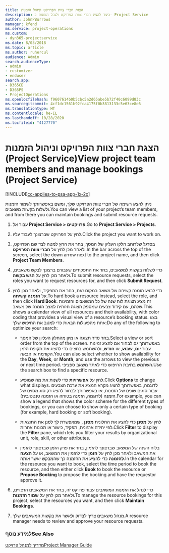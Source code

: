 ```yaml
---
title: הצגת חברי צוות הפרויקט וניהול הזמנות
description: כיצד להציג חברי צוות הפרויקט ולנהל הזמנות ב- Project Service
author: JohnPBurrows
manager: kfend
ms.service: project-operations
ms.custom:
- dyn365-projectservice
ms.date: 8/03/2018
ms.topic: article
ms.author: ruhercul
audience: Admin
search.audienceType:
- admin
- customizer
- enduser
search.app:
- D365CE
- D365PS
- ProjectOperations
ms.openlocfilehash: f9607614b0b5cbc5a2d65abe5b72f40c6099d83c
ms.sourcegitcommit: 4cf1dc1561b92fca4175f0b3813133c5e63ce8e6
ms.translationtype: HT
ms.contentlocale: he-IL
ms.lasthandoff: 10/28/2020
ms.locfileid: "4127770"
---
```

# <a name="view-project-team-members-and-manage-bookings-project-service"></a><span data-ttu-id="6b28e-103">הצגת חברי צוות הפרויקט וניהול הזמנות (Project Service)</span><span class="sxs-lookup"><span data-stu-id="6b28e-103">View project team members and manage bookings (Project Service)</span></span>

[!INCLUDE[cc-applies-to-psa-app-1x-2x](../includes/cc-applies-to-psa-app-1x-2x.md)]

<span data-ttu-id="6b28e-104">ניתן להציג רשימה של חברי צוות הפרויקט שלך, ומשם באפשרותך לשמור הזמנות ולשלוח בקשות משאבים.</span><span class="sxs-lookup"><span data-stu-id="6b28e-104">You can view a list of your project’s team members, and from there you can maintain bookings and submit resource requests.</span></span>  
  
1.  <span data-ttu-id="6b28e-105">עבור אל **Project Service > פרויקטים**.</span><span class="sxs-lookup"><span data-stu-id="6b28e-105">Go to **Project Service > Projects**.</span></span>  
  
2.  <span data-ttu-id="6b28e-106">לחץ על הפרויקט שברצונך לעבוד עליו.</span><span class="sxs-lookup"><span data-stu-id="6b28e-106">Click the project you want to work on.</span></span>  
  
3.  <span data-ttu-id="6b28e-107">בסרגל שלרוחב חלקו העליון של המסך, בחר את החץ למטה לצד שם הפרויקט, ולאחר מכן לחץ על **חברי צוות הפרויקט**.</span><span class="sxs-lookup"><span data-stu-id="6b28e-107">In the bar across the top of the screen, select the down arrow next to the project name, and then click **Project Team Members**.</span></span>  
  
4.  <span data-ttu-id="6b28e-108">כדי לשלוח בקשות למשאבים, בחר את התפקידים שעבורם ברצונך לבקש משאבים, ולאחר מכן לחץ על **הגש בקשה**.</span><span class="sxs-lookup"><span data-stu-id="6b28e-108">To submit resource requests, select the roles you want to request resources for, and then click **Submit Request**.</span></span>  
  
5.  <span data-ttu-id="6b28e-109">כדי לבצע הזמנה קשיחה של משאב במקום זאת, בחר את התפקיד, ולאחר מכן לחץ על **הזמנה קשיחה**.</span><span class="sxs-lookup"><span data-stu-id="6b28e-109">To hard book a resource instead, select the role, and then click **Hard Book**.</span></span> <span data-ttu-id="6b28e-110">זה מציג תצוגת לוח שנה של כל המשאבים והזמינות שלהם, עם קידוד צבעים שמספק תצוגה חזותית למצב הזמנה של משאב.</span><span class="sxs-lookup"><span data-stu-id="6b28e-110">This shows a calendar view of all resources and their availability, with color coding that provides a visual view of a resource’s booking status.</span></span> <span data-ttu-id="6b28e-111">בצע אחת מהפעולות הבאות כדי למטב את החיפוש שלך:</span><span class="sxs-lookup"><span data-stu-id="6b28e-111">Do any of the following to optimize your search:</span></span>  
  
    -   <span data-ttu-id="6b28e-112">בחר סדר תצוגה או מיון מהחלק העליון של המסך.</span><span class="sxs-lookup"><span data-stu-id="6b28e-112">Select a view or sort order from the top of the screen.</span></span> <span data-ttu-id="6b28e-113">באפשרותך גם לבחור אם להציג זמינות עבור **יום**, **שבוע**, או **חודש**, ולהשתמש בחצים כדי להציג את תקופת הזמן הקודמת או הבאה.</span><span class="sxs-lookup"><span data-stu-id="6b28e-113">You can also select whether to show availability for the **Day**, **Week**, or **Month**, and use the arrows to view the previous or next time period.</span></span> <span data-ttu-id="6b28e-114">השתמש בתיבת החיפוש כדי לאתר משאב ספציפי.</span><span class="sxs-lookup"><span data-stu-id="6b28e-114">Use the search box to find a specific resource.</span></span>  
  
    -   <span data-ttu-id="6b28e-115">לחץ על **אפשרויות** כדי לשנות את מה שמופיע.</span><span class="sxs-lookup"><span data-stu-id="6b28e-115">Click **Options** to change what displays.</span></span> <span data-ttu-id="6b28e-116">לדוגמה, באפשרותך להציג מקרא המציג את ערכת הצבעים עבור סוגים שונים של הזמנות, או באפשרותך לבחור להציג רק סוג מסוים של הזמנה (לדוגמה, הזמנה בטוחה או הזמנה טנטטיבית‬‬).</span><span class="sxs-lookup"><span data-stu-id="6b28e-116">For example, you can show a legend that shows the color scheme for the different types of bookings, or you can choose to show only a certain type of booking (for example, hard booking or soft booking).</span></span>  
  
    -   <span data-ttu-id="6b28e-117">לחץ על **מסנן** כדי להציג את החלונית **מסנן** , שמאפשרת לך לסנן את התוצאות לפי יחידה ארגונית, תפקיד, כישור או תכונות אחרות.</span><span class="sxs-lookup"><span data-stu-id="6b28e-117">Click **Filter** to display the **Filter** pane, which lets you filter your results by organizational unit, role, skill, or other attributes.</span></span>  
  
    -   <span data-ttu-id="6b28e-118">בלוח השנה של המשאב שברצונך להזמין, בחר את פרק הזמן שברצונך להזמין את המשאב ולאחר מכן לחץ על **הזמן** כדי להזמין את המשאב, או על **הצעה להזמנה** כדי להציע את ההזמנה כך שהמבקש יאשר אותה.</span><span class="sxs-lookup"><span data-stu-id="6b28e-118">In the calendar for the resource you want to book, select the time period to book the resource, and then either click **Book** to book the resource or **Propose Booking** to propose the booking and have the requestor approve it.</span></span>  
  
6.  <span data-ttu-id="6b28e-119">כדי לנהל את הזמנות המשאבים עבור פרויקט זה, בחר את המשאבים הרצויים, ולאחר מכן לחץ על **שמור הזמנות**.</span><span class="sxs-lookup"><span data-stu-id="6b28e-119">To manage the resource bookings for this project, select the resources you want, and then click **Maintain Bookings**.</span></span>  
  
7.  <span data-ttu-id="6b28e-120">מנהל משאבים צריך לבדוק ולאשר את בקשות המשאבים שלך.</span><span class="sxs-lookup"><span data-stu-id="6b28e-120">A resource manager needs to review and approve your resource requests.</span></span>  
  
### <a name="see-also"></a><span data-ttu-id="6b28e-121">למידע נוסף</span><span class="sxs-lookup"><span data-stu-id="6b28e-121">See Also</span></span>  
 [<span data-ttu-id="6b28e-122">מדריך למנהל פרויקט</span><span class="sxs-lookup"><span data-stu-id="6b28e-122">Project Manager Guide</span></span>](../psa/project-manager-guide.md)
